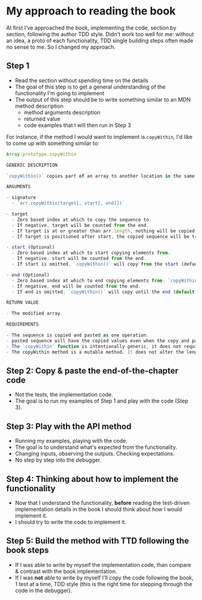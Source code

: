 # My approach to reading the book

At first I've approached the book, implementing the code, section by section, following the author TDD style. Didn't work too well for me: without an idea, a proto of each functionality, TDD single building steps often made no sense to me. So I changed my approach.

## Step 1

- Read the section without spending time on the details
- The goal of this step is to get a general understanding of the functionality I'm going to implement
- The output of this step should be to write something similar to an MDN method description
  - method arguments description
  - returned value
  - code examples that I will then run in Step 3

For instance, if the method I would want to implement is `copyWithin`, I'd like to come up with something similar to:

```js
Array.prototype.copyWithin

GENERIC DESCRIPTION

`copyWithin()` copies part of an array to another location in the same array and returns it, without modifying its size.

ARGUMENTS

- signature
  - `arr.copyWithin(target[, start[, end]])`

- target
  - Zero based index at which to copy the sequence to.
  - If negative, target will be counted from the end.
  - If target is at or greater than arr.length, nothing will be copied.
  - If target is positioned after start, the copied sequence will be trimmed to fit `arr.length`.

- start (Optional)
  - Zero based index at which to start copying elements from.
  - If negative, start will be counted from the end.
  - If start is omitted, `copyWithin()` will copy from the start (defaults to 0).

- end (Optional)
  - Zero based index at which to end copying elements from. `copyWithin` copies up to but not including end.
  - If negative, end will be counted from the end.
  - If end is omitted, `copyWithin()` will copy until the end (default to `arr.length`).

RETURN VALUE

- The modified array.

REQUIREMENTS

- The sequence is copied and pasted as one operation.
- pasted sequence will have the copied values even when the copy and paste region overlap.
- The `copyWithin` function is intentionally generic, it does not require that its this value be an Array object.
- The copyWithin method is a mutable method. It does not alter the length of this, but will change its content and create new properties if necessary.
```

## Step 2: Copy & paste the end-of-the-chapter code

- Not the tests, the implementation code.
- The goal is to run my examples of Step 1 and play with the code (Step 3).

## Step 3: Play with the API method

- Running my examples, playing with the code.
- The goal is to understand what's expected from the functionality.
- Changing inputs, observing the outputs. Checking expectations.
- No step by step into the debugger.

## Step 4: Thinking about how to implement the functionality

- Now that I understand the functionality, **before** reading the test-driven implementation details in the book I should think about how I would implement it.
- I should try to write the code to implement it.

## Step 5: Build the method with TTD following the book steps

- If I was able to write by myself the implementation code, than compare & contrast with the book implementation.
- If I was **not** able to write by myself I'll copy the code following the book, 1 test at a time, TDD style (this is the right time for stepping through the code in the debugger).
